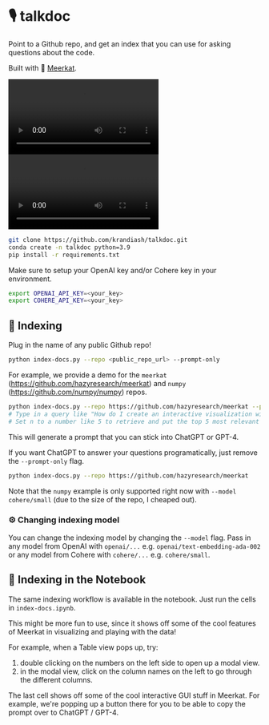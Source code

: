 # 🎙️ talkdoc

Point to a Github repo, and get an index that you can use for asking
questions about the code.

Built with 🚀 [Meerkat](https://github.com/hazyresearch/meerkat).

<video src="https://user-images.githubusercontent.com/10166085/225598887-808a5e03-c36f-43a3-912e-e829ec713608.mov" controls="controls" autoplay loop="loop" style="max-width: 400px;">
</video>

<video src="https://user-images.githubusercontent.com/10166085/225599063-7c0419cc-5b7a-4d02-8536-c205213b650d.mov" controls="controls" autoplay loop="loop" style="max-width: 400px;">
</video>

```bash
git clone https://github.com/krandiash/talkdoc.git
conda create -n talkdoc python=3.9
pip install -r requirements.txt
```

Make sure to setup your OpenAI key and/or Cohere key in your environment.

```bash
export OPENAI_API_KEY=<your_key>
export COHERE_API_KEY=<your_key>
```

## 📇 Indexing
Plug in the name of any public Github repo!
```bash
python index-docs.py --repo <public_repo_url> --prompt-only
```
For example, we provide a demo for the `meerkat` (https://github.com/hazyresearch/meerkat) and `numpy` (https://github.com/numpy/numpy) repos.

```bash
python index-docs.py --repo https://github.com/hazyresearch/meerkat --prompt-only
# Type in a query like "How do I create an interactive visualization with a table and a scatterplot in Python with Meerkat?"
# Set n to a number like 5 to retrieve and put the top 5 most relevant results into the prompt
```
This will generate a prompt that you can stick into ChatGPT or GPT-4.

If you want ChatGPT to answer your questions programatically, just remove the `--prompt-only` flag.
```bash
python index-docs.py --repo https://github.com/hazyresearch/meerkat
```

Note that the `numpy` example is only supported right now with `--model cohere/small` (due to the size of the repo, I cheaped out).

### ⚙️ Changing indexing model
You can change the indexing model by changing the `--model` flag. Pass in any model from OpenAI with `openai/...` e.g. `openai/text-embedding-ada-002` or any model from Cohere with `cohere/...` e.g. `cohere/small`.

## 📝 Indexing in the Notebook
The same indexing workflow is available in the notebook. Just run the cells in `index-docs.ipynb`.

This might be more fun to use, since it shows off some of the cool features of Meerkat in visualizing and playing with the data!

For example, when a Table view pops up, try:
1. double clicking on the numbers on the left side to open up a modal view.
2. in the modal view, click on the column names on the left to go through the different columns.

The last cell shows off some of the cool interactive GUI stuff in Meerkat. For example,
we're popping up a button there for you to be able to copy the prompt over to ChatGPT / GPT-4.
